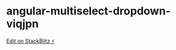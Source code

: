 # angular-multiselect-dropdown-viqjpn

[Edit on StackBlitz ⚡️](https://stackblitz.com/edit/angular-multiselect-dropdown-viqjpn)